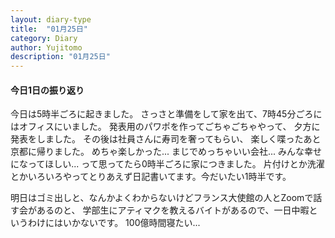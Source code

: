 ```yaml
---
layout: diary-type
title:  "01月25日"
category: Diary
author: Yujitomo
description: "01月25日"
---
```




#### 今日1日の振り返り

今日は5時半ごろに起きました。
さっさと準備をして家を出て、7時45分ごろにはオフィスにいました。
発表用のパワポを作ってごちゃごちゃやって、
夕方に発表をしました。
その後は社員さんに寿司を奢ってもらい、
楽しく喋ったあと京都に帰りました。
めちゃ楽しかった... まじでめっちゃいい会社...
みんな幸せになってほしい...
って思ってたら0時半ごろに家につきました。
片付けとか洗濯とかいろいろやってとりあえず日記書いてます。今だいたい1時半です。

明日はゴミ出しと、なんかよくわからないけどフランス大使館の人とZoomで話す会があるのと、
学部生にアティマクを教えるバイトがあるので、一日中暇というわけにはいかないです。
100億時間寝たい...
